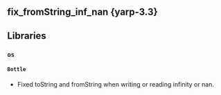 fix_fromString_inf_nan {yarp-3.3}
----------------------

## Libraries

### `os`

#### `Bottle`

* Fixed toString and fromString when writing or reading infinity or nan.
